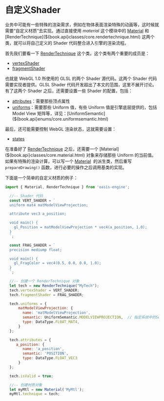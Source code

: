 # 自定义Shader

业务中可能有一些特殊的渲染需求，例如在物体表面渲染特殊的动画等，这时候就需要“自定义材质”去实现。通过直接使用 *material* 这个模块中的 [Material](${book.api}classes/core.material.html) 和 [RenderTechnique](${book.api}classes/core.rendertechnique.html) 这两个类，就可以将自己定义的 Shader 代码整合进入引擎的渲染流程。


首先我们要看一下 [RenderTechnique](${book.api}classes/core.rendertechnique.html) 这个类。这个类有两个重要的成员是：

- [vertexShader](${book.api}classes/core.rendertechnique.html#vertexshader)
- [fragmentShader](${book.api}classes/core.rendertechnique.html#fragmentshader)

也就是 WebGL 1.0 所使用的 GLSL 的两个 Shader 源代码。这两个 Shader 代码需要实现者提供。GLSL Shader 代码开发超出了本文的范围，这里不展开讨论。有了这两个 Shader 之后，还需要设置一些 Shader 的配置，包括：

- [attributes](${book.api}classes/core.rendertechnique.html#attributes)：需要那些顶点属性
- [uniforms](${book.api}classes/core.rendertechnique.html#uniforms)：需要那些 Uniform 值，有些 Uniform 值是引擎底层提供的，包括 Model View 矩阵等，详见：[UniformSemantic](${book.api}enums/core.uniformsemantic.html)

最后，还可能需要控制 WebGL 渲染状态，这就需要设置：

- [states](${book.api}classes/core.rendertechnique.html#states)



在准备好了 [RenderTechnique](${book.api}classes/core.rendertechnique.html) 之后，还需要一个 [Material](${book.api}classes/core.material.html) 对象来存储那些 Uniform 的当前值。如果有特殊的渲染计算，可以写一个 [Material](${book.api}classes/core.material.html)  的派生类，然后重写 `prepareDrawing()` 函数，进行必要的操作之后调用基类的实现。


下面是一个简单的自定义材质的例子：


```javascript
import { Material, RenderTechnique } from 'oasis-engine';

  //-- Shader 代码
  const VERT_SHADER = `
  uniform mat4 matModelViewProjection;

  attribute vec3 a_position; 

  void main() {
    gl_Position = matModelViewProjection * vec4(a_position, 1.0);
  }
  `;

  const FRAG_SHADER = `
  precision mediump float;

  void main() {
    gl_FragColor = vec4(0.5, 0.0, 0.0, 1.0);
  }
  `;

  //-- 创建一个 RenderTechnique 对象
  let tech = new RenderTechnique("MyTech");
  tech.vertexShader = VERT_SHADER;
  tech.fragmentShader = FRAG_SHADER;

  tech.uniforms = {
      matModelViewProjection: {
        name: 'matModelViewProjection',
        semantic: UniformSemantic.MODELVIEWPROJECTION,  // 指定系统中的Semantic，则其值有引擎提供，不需要手动设置
        type: DataType.FLOAT_MAT4,
      }
  };

  tech.attributes = {
     a_position: {
        name: 'a_position',
        semantic: 'POSITION',
        type: DataType.FLOAT_VEC3
      }
  };

  tech.isValid = true;

  //-- 创建材质对象
  let myMtl = new Material('MyMtl');
  myMtl.technique = tech;
```
